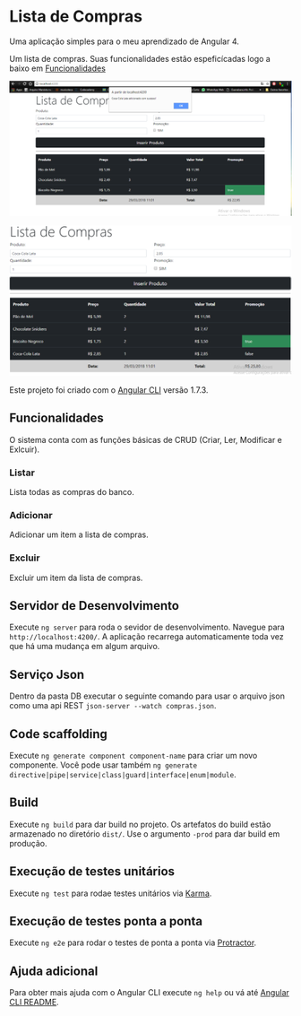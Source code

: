# Lista de Compras

Uma aplicação simples para o meu aprendizado de Angular 4.

Um lista de compras. Suas funcionalidades estão espeficícadas logo a baixo em [Funcionalidades](https://github.com/FilipeFilpe/listaCompras#funcionalidades)

![Print um do App](https://github.com/FilipeFilpe/listaCompras/blob/master/src/app/tela1.PNG)

![Print dois do App](https://github.com/FilipeFilpe/listaCompras/blob/master/src/app/tela2.PNG)

Este projeto foi criado com o [Angular CLI](https://github.com/angular/angular-cli) versão 1.7.3.

## Funcionalidades
O sistema conta com as funções básicas de CRUD (Criar, Ler, Modificar e Exlcuir).

### Listar
Lista todas as compras do banco.
### Adicionar
Adicionar um item a lista de compras.
### Excluir
Excluir um item da lista de compras.

## Servidor de Desenvolvimento

Execute `ng server` para roda o sevidor de desenvolvimento. Navegue para `http://localhost:4200/`. A aplicação recarrega automaticamente toda vez que há uma mudança em algum arquivo.

## Serviço Json
Dentro da pasta DB executar o seguinte comando para usar o arquivo json como uma api REST `json-server --watch compras.json`.

## Code scaffolding

Execute `ng generate component component-name` para criar um novo componente. Você pode usar também `ng generate directive|pipe|service|class|guard|interface|enum|module`.

## Build

Execute `ng build` para dar build no projeto. Os artefatos do build estão armazenado no diretório `dist/`. Use o argumento `-prod` para dar build em produção.

## Execução de testes unitários

Execute `ng test` para rodae testes unitários via [Karma](https://karma-runner.github.io).

## Execução de testes ponta a ponta

Execute `ng e2e` para rodar o testes de ponta a ponta via [Protractor](http://www.protractortest.org/).

## Ajuda adicional

Para obter mais ajuda com o Angular CLI execute `ng help` ou vá até [Angular CLI README](https://github.com/angular/angular-cli/blob/master/README.md).
